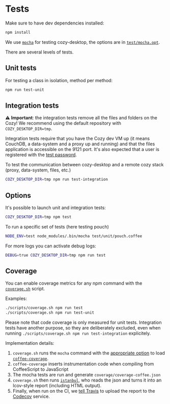 Tests
=====

Make sure to have dev dependencies installed:

```bash
npm install
```

We use [`mocha`][1] for testing cozy-desktop, the options are in
[`test/mocha.opt`][2].

There are several levels of tests.


Unit tests
----------

For testing a class in isolation, method per method:

```bash
npm run test-unit
```


Integration tests
-----------------

:warning: **Important**: the integration tests remove all the files and folders
on the Cozy! We recommend using the default repository with
`COZY_DESKTOP_DIR=tmp`.

Integration tests require that you have the Cozy dev VM up (it means CouchDB, a
data-system and a proxy up and running) and that the files application is
accessible on the 9121 port. It's also expected that a user is registered with
the [test password](../test/helpers/password.coffee).

To test the communication between cozy-desktop and a remote cozy stack (proxy,
data-system, files, etc.)

```bash
COZY_DESKTOP_DIR=tmp npm run test-integration
```


Options
-------

It's possible to launch unit and integration tests:

```bash
COZY_DESKTOP_DIR=tmp npm test
```

To run a specific set of tests (here testing pouch)

```bash
NODE_ENV=test node_modules/.bin/mocha test/unit/pouch.coffee
```

For more logs you can activate debug logs:

```bash
DEBUG=true COZY_DESKTOP_DIR=tmp npm run test
```


Coverage
--------

You can enable coverage metrics for any npm command with the
[`coverage.sh`][3] script.

Examples:

```bash
./scripts/coverage.sh npm run test
./scripts/coverage.sh npm run test-unit
```

Please note that code coverage is only measured for unit tests.
Integration tests have another purpose, so they are deliberately excluded,
even when running `./scripts/coverage.sh npm run test-integration`
explicitely.

Implementation details:

1. `coverage.sh` runs the `mocha` command with the [appropriate option][3] to load
   [`coffee-coverage`][4].
2. `coffee-coverage` inserts instrumentation code when compiling from
   CoffeeScript to JavaScript
3. The mocha tests are run and generate `coverage/coverage-coffee.json`
4. `coverage.sh` then runs [`istanbul`][5], who reads the json and turns it
   into an lcov-style report (including HTML output).
5. Finally, when run on the CI, we [tell Travis](../.travis.yml) to upload the report to the
   [Codecov][6] service.


[1]:  https://mochajs.org/
[2]:  ../test/mocha.opts
[3]: ../scripts/coverage.sh
[4]: https://github.com/benbria/coffee-coverage
[5]: https://github.com/gotwarlost/istanbul
[6]: https://codecov.io/gh/cozy-labs/cozy-desktop
